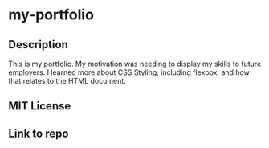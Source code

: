# my-portfolio

## Description

This is my portfolio. My motivation was needing to display my skills to future employers. I learned more about CSS Styling, including flexbox, and how that relates to the HTML document. 

## MIT License

## Link to repo
